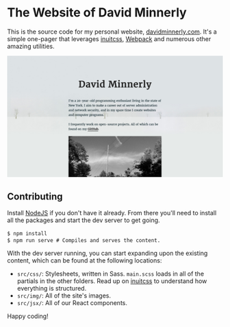 # The Website of David Minnerly

This is the source code for my personal website, [davidminnerly.com](http://davidminnerly.com). It's a simple one-pager that leverages [inuitcss](https://github.com/inuitcss/getting-started), [Webpack](http://webpack.js.org) and numerous other amazing utilities.

![Screenshot of the site](screenshots/website.png)

## Contributing

Install [NodeJS](https://nodejs.org/en/) if you don't have it already. From there you'll need to install all the packages and start the dev server to get going.

```shell
$ npm install
$ npm run serve # Compiles and serves the content.
```

With the dev server running, you can start expanding upon the existing content, which can be found at the following locations:

- `src/css/`: Stylesheets, written in Sass. `main.scss` loads in all of the partials in the other folders. Read up on [inuitcss](https://github.com/inuitcss/inuitcss) to understand how everything is structured.
- `src/img/`: All of the site's images.
- `src/jsx/`: All of our React components.

Happy coding!
